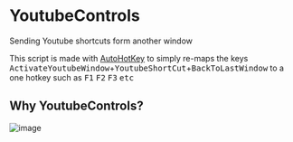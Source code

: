 # YoutubeControls
Sending Youtube shortcuts form another window

This script is made with [AutoHotKey](https://www.autohotkey.com/) to simply re-maps the keys <kbd>ActivateYoutubeWindow</kbd>+<kbd>YoutubeShortCut</kbd>+<kbd>BackToLastWindow</kbd>
to a one hotkey such as <kbd>F1</kbd> <kbd>F2</kbd> <kbd>F3</kbd> <kbd>etc</kbd>

## Why YoutubeControls?
![image](https://user-images.githubusercontent.com/115028809/196289809-b10b5c54-4979-4ff0-b1ff-aa20d6479361.png)
